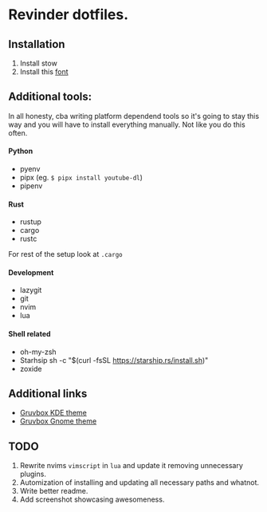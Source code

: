 # Revinder dotfiles.

## Installation
1. Install stow 
2. Install this [font](https://github.com/be5invis/Iosevka)

## Additional tools:

In all honesty, cba writing platform dependend tools so it's going to stay
this way and you will have to install everything manually. Not like you do this often.


#### Python
* pyenv
* pipx (eg. `$ pipx install youtube-dl`)
* pipenv

#### Rust 
* rustup
* cargo
* rustc

For rest of the setup look at `.cargo`


#### Development
* lazygit
* git
* nvim
* lua

#### Shell related
* oh-my-zsh
* Starhsip sh -c "$(curl -fsSL https://starship.rs/install.sh)"
* zoxide

## Additional links

* [Gruvbox KDE theme](https://store.kde.org/p/1327719/)
* [Gruvbox Gnome theme](https://github.com/TheGreatMcPain/gruvbox-material-gtk)

## TODO

1. Rewrite nvims `vimscript` in `lua` and update it removing unnecessary plugins.
2. Automization of installing and updating all necessary paths and whatnot.
3. Write better readme.
4. Add screenshot showcasing awesomeness.
